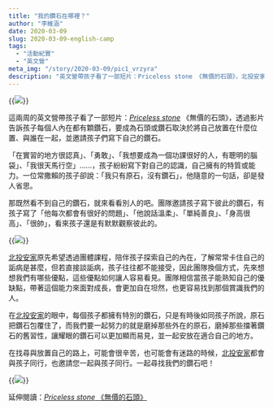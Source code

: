 ```yaml
---
title: "我的鑽石在哪裡？"
author: "李維涵"
date: 2020-03-09
slug: 2020-03-09-english-camp
tags:
  - "活動紀實"
  - "英文營"
meta_img: "/story/2020-03-09/pic1_vrzyra"
description: "英文營帶孩子看了一部短片：Priceless stone 《無價的石頭》，北投安家希望透過團體活動，陪伴孩子探索自己的內在，看見自己的優缺點，一點一滴建立孩子對自己的理解。"
---
```


{{<img src="/story/2020-03-09/pic1_vrzyra" caption="英文營課程：寫下自己與他人鑽石。">}}

這兩周的英文營帶孩子看了一部短片：<a href="https://youtu.be/XIMlPsZGhSQ" target="_blank"><i>Priceless stone</i></a> 《無價的石頭》，透過影片告訴孩子每個人內在都有顆鑽石，要成為石頭或鑽石取決於將自己放置在什麼位置、與誰在一起，並邀請孩子們寫下自己的鑽石。

「在實習的地方很認真」、「勇敢」、「我想要成為一個功課很好的人，有聰明的腦袋」、「我很天馬行空」……，孩子紛紛寫下對自己的認識，自己擁有的特質或能力。一位常撒賴的孩子卻說：「我只有原石，沒有鑽石」，他隨意的一句話，卻是發人省思。

那既然看不到自己的鑽石，就來看看別人的吧。團隊邀請孩子寫下彼此的鑽石，有孩子寫了「他每次都會有很好的問題」、「他說話溫柔」、「單純善良」、「身高很高」、「很帥」，看來孩子還是有默默觀察彼此的。

{{<img src="/story/2020-03-09/pic2_noyr7l" caption="小組裡討論彼此的鑽石。">}}

<u>北投安家</u>原先希望透過團體課程，陪伴孩子探索自己的內在，了解常常卡住自己的詬病是甚麼，但若直接談詬病，孩子往往都不能接受，因此團隊換個方式，先來想想我們有哪些優點，這些優點如何讓人容易看見。團隊相信當孩子能熟知自己的優缺點，帶著這個能力來面對成長，會更加自在坦然，也更容易找到那個賞識我們的人。

在<u>北投安家</u>的眼中，每個孩子都擁有特別的鑽石，只是有時後如同孩子所說，原石把鑽石包覆住了，而我們要一起努力的就是磨掉那些外在的原石，磨掉那些擋著鑽石的舊習性，讓耀眼的鑽石可以更加顯而易見，並一起安放在適合自己的地方。

在找尋與放置自己的路上，可能會很辛苦，也可能會有迷路的時候，<u>北投安家</u>都會與孩子同行，也邀請您一起與孩子同行。一起尋找我們的鑽石吧！

{{<img src="/story/2020-03-09/pic3_pqintd.jpg" caption="團體中互相分享。">}}

延伸閱讀：<a href="https://meibbfung.blogspot.com/2017/10/priceless-stone-value-of-life.html" target="_blank"><i>Priceless stone</i> 《無價的石頭》</a>
